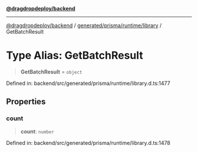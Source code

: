 [**@dragdropdeploy/backend**](../../../../../README.md)

***

[@dragdropdeploy/backend](../../../../../README.md) / [generated/prisma/runtime/library](../README.md) / GetBatchResult

# Type Alias: GetBatchResult

> **GetBatchResult** = `object`

Defined in: backend/src/generated/prisma/runtime/library.d.ts:1477

## Properties

### count

> **count**: `number`

Defined in: backend/src/generated/prisma/runtime/library.d.ts:1478
